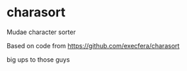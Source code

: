 # charasort
Mudae character sorter

Based on code from https://github.com/execfera/charasort

big ups to those guys
